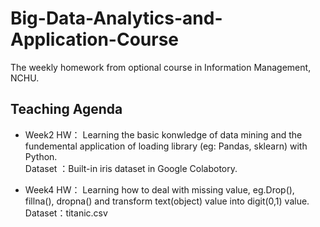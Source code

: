 # Big-Data-Analytics-and-Application-Course
The weekly homework from optional course in Information Management, NCHU.

## Teaching Agenda
* Week2 HW：
Learning the basic konwledge of data mining and the fundemental application of loading library (eg: Pandas, sklearn) with Python.\
Dataset ：Built-in iris dataset in Google Colabotory.

* Week4 HW：
Learning how to deal with missing value, eg.Drop(), fillna(), dropna() and transform text(object) value into digit(0,1) value.
Dataset：titanic.csv
